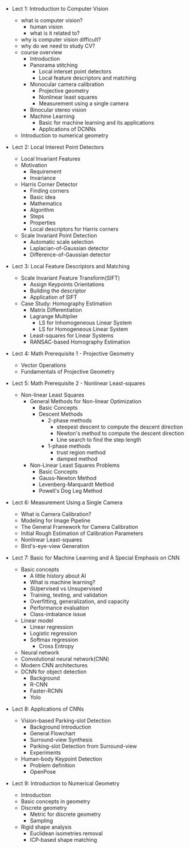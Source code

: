 - Lect 1: Introduction to Computer Vision
  - what is computer vision?
    - human vision
    - what is it related to?
  - why is computer vision difficult?
  - why do we need to study CV?
  - course overview
    - Introduction
    - Panorama stitching
      - Local interset point detectors
      - Local feature descriptors and matching
    - Monocular camera calibration
      - Projective geometry
      - Nonlinear least squares
      - Measurement using a single camera
    - Binocular stereo vision
    - Machine Learning
      - Basic for machine learning and its applications
      - Applications of DCNNs
  - Introduction to numerical geometry
  
- Lect 2: Local Interest Point Detectors

  - Local Invariant Features
  - Motivation
    - Requirement
    - Invariance
  - Harris Corner Detector
    - Finding corners
    - Basic idea
    - Mathematics
    - Algorithm
    - Steps
    - Properties
    - Local descriptors for Harris corners
  - Scale Invariant Point Detection
    - Automatic scale selection
    - Laplacian-of-Gaussian detector
    - Difference-of-Gaussian detector
  
- Lect 3: Local Feature Descriptors and Matching

  - Scale Invariant Feature Transform(SIFT)
    - Assign Keypoints Orientations
    - Building the descriptor
    - Application of SIFT
  - Case Study: Homography Estimation
    - Matrix Differentiation
    - Lagrange Multiplier
      - LS for Inhomogeneous Linear System
      - LS for Homogeneous Linear System
    - Least-squares for Linear Systems
    - RANSAC-based Homography Estimation

- Lect 4: Math Prerequisite 1 - Projective Geometry

  - Vector Operations
  - Fundamentals of Projective Geometry

- Lect 5: Math Prerequisite 2 - Nonlinear Least-squares

  - Non-linear Least Squares
    - General Methods for Non-linear Optimization
      - Basic Concepts
      - Descent Methods
        - 2-phase methods
          - steepest descent to compute the descent direction
          - Newton's method to compute the descent direction
          - Line search to find the step length
        - 1-phase methods
          - trust region method
          - damped method
    - Non-Linear Least Squares Problems
      - Basic Concepts
      - Gauss-Newton Method
      - Levenberg-Marquardt Method
      - Powell's Dog Leg Method

- Lect 6: Measurement Using a Single Camera

  - What is Camera Calibration?
  - Modeling for Image Pipeline
  - The General Framework for Camera Calibration
  - Initial Rough Estimation of Calibration Parameters
  - Nonlinear Least-squares
  - Bird's-eye-view Generation

- Lect 7: Basic for Machine Learning and A Special Emphasis on CNN

  - Basic concepts
    - A little history about AI
    - What is machine learning?
    - SUpervised vs Unsupervised
    - Training, testing, and validation
    - Overfitting, generalization, and capacity
    - Performance evaluation
    - Class-imbalance issue
  - Linear model
    - Linear regression
    - Logistic regression
    - Softmax regression
      - Cross Entropy
  - Neural network
  - Convolutional neural network(CNN)
  - Modern CNN architectures
  - DCNN for object detection
    - Background
    - R-CNN
    - Faster-RCNN
    - Yolo

- Lect 8: Applications of CNNs

  - Vision-based Parking-slot Detection
    - Background Introduction
    - General Flowchart
    - Surround-view Synthesis
    - Parking-slot Detection from Surround-view
    - Experiments
  - Human-body Keypoint Detection
    - Problem definition
    - OpenPose

- Lect 9: Introduction to Numerical Geometry

  - Introduction
  - Basic concepts in geometry
  - Discrete geometry
    - Metric for discrete geometry
    - Sampling
  - Rigid shape analysis
    - Euclidean isometries removal
    - ICP-based shape matching

  